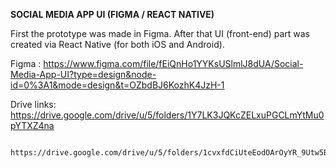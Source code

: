 **SOCIAL MEDIA APP UI (FIGMA / REACT NATIVE)**


First the prototype was made in Figma. After that UI (front-end) part was created via React Native (for both iOS and Android).


Figma : https://www.figma.com/file/fEiQnHo1YYKsUSlmlJ8dUA/Social-Media-App-UI?type=design&node-id=0%3A1&mode=design&t=OZbdBJ6KozhK4JzH-1


Drive links: https://drive.google.com/drive/u/5/folders/1Y7LK3JQKcZELxuPGCLmYtMu0pYTXZ4na

             https://drive.google.com/drive/u/5/folders/1cvxfdCiUteEodOArOyYR_9Utw5B7YfMb
